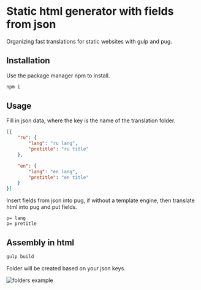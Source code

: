 # Static html generator with fields from json

Organizing fast translations for static websites with gulp and pug.

## Installation

Use the package manager npm to install.

```bash
npm i
```

## Usage
Fill in json data, where the key is the name of the translation folder.
```json
[{
    "ru": {
        "lang": "ru lang",
        "pretitle": "ru title"
    },

    "en": {
        "lang": "en lang",
        "pretitle": "en title"
    }  
}]
```
Insert fields from json into pug, if without a template engine, then translate html into pug and put fields.

```pug
p= lang
p= pretitle
```
## Assembly in html
```bash
gulp build
```
Folder will be created based on your json keys.

![folders example](https://i.imgur.com/5af6Thp.png)
